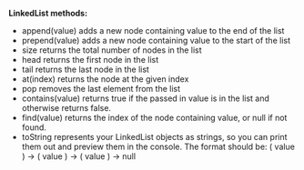 **LinkedList methods:**
* append(value) adds a new node containing value to the end of the list
* prepend(value) adds a new node containing value to the start of the list
* size returns the total number of nodes in the list
* head returns the first node in the list
* tail returns the last node in the list
* at(index) returns the node at the given index
* pop removes the last element from the list
* contains(value) returns true if the passed in value is in the list and otherwise returns false.
* find(value) returns the index of the node containing value, or null if not found.
* toString represents your LinkedList objects as strings, so you can print them out and preview them in the console. The format should be: ( value ) -> ( value ) -> ( value ) -> null
